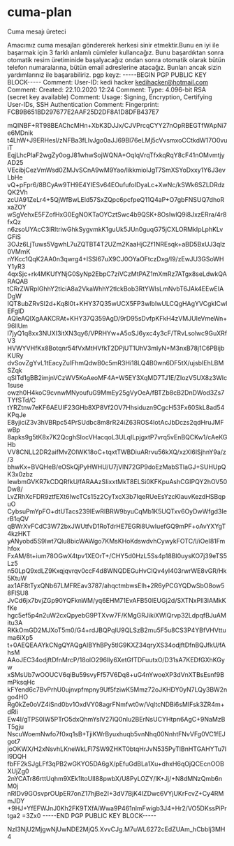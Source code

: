 # cuma-plan
Cuma mesajı üreteci

Amacımız cuma mesajları göndererek herkesi sinir etmektir.Bunu en iyi ile başarmak için 3 farklı anlamlı cümleler kullancağız. Bunu başardıktan sonra otomatik resim üretiminide başalyacağız ondan sonra otomatik olarak bütün telefon numaralarına, bütün email adreslerine atacağız. Bunları ancak sizin yardımlarınız ile başarabiliriz. 
pgp keyz:
-----BEGIN PGP PUBLIC KEY BLOCK-----
Comment: User-ID:	kedi hacker <kedihacker@hotmail.com>
Comment: Created:	22.10.2020 12:24
Comment: Type:	4.096-bit RSA (secret key available)
Comment: Usage:	Signing, Encryption, Certifying User-IDs, SSH Authentication
Comment: Fingerprint:	FCB9B651BD297677E2AAF25D2DF8A1D8DFB437E7


mQINBF+RT98BEAChcMHn+XbK3DJJx/CJVPrcqCYY27nOpRBEGTfWApNi7e6MDnik
t4LhW+J9ERHesl/zNFBa3fLIvJgo0aJJ69Bl76eLMj5cVvsmxoCCtkdW17O0vuiT
EqjLhcPlaF2wgZy0ogJ81whwSojWQNA+OqIqVrqTfxkqRqY8cF41nOMvmtjyAD25
VEcibjCezVmWsd0ZMJvSCnA9wM9Yao/IikkmiolJgT7SmXSYoDxxy1Y6J3evLbHe
vQ+pFpr6/8BCyAw9TH9E4YIESv64EOufufoIDyaLc+XwNc/kSWk6SZLDRdzQK2Vh
zcUA91ZeLr4+5QjWfBwLEld57SxZQpc6pcfpeQ11Q4aP+O7gbFNSUQ7dhoRxaZOY
wSgVehxE5FZofHxG0EgNOKTaOYCztSwc4b9QSK+8OsIwlQ9i8JxzERra/4r8fxQz
n6zsoUYAcC3lRltriwGhkSygvmkK1guUk5JUn0guqG75jCXLORMkIpLphKLvGFiS
3OJz6LjTuws5VgwhL7uZQTBT4T2UZm2KaaHjCZf1NREsqk+aBD5BxUJ3qIz0VMmK
nYKcc1QqK2AA0n3qwrg4+ISSl67uX9CJ0OYaOFtczDxg/I9/zEwJU3GSoWHY1yR3
4qxSjc+rk4MKUfYNjG0SyNp2EbpC7ziVCzMtPAZ1mXmRz7ATgx8seLdwkQARAQAB
tCRrZWRpIGhhY2tlciA8a2VkaWhhY2tlckBob3RtYWlsLmNvbT6JAk4EEwEIADgW
IQT8ubZRvSl2d+Kq8l0t+KHY37Q35wUCX5FP3wIbIwULCQgHAgYVCgkICwIEFgID
AQIeAQIXgAAKCRAt+KHY37Q359AgD/9rD95sDvfpKFkH4zVMJUleVmeWn+96llUm
l7jyQ1q8xx3NUXI3itXN3qy6/VPRHYw+A5oSJ6yxc4y3cF/TRvLsolwc9GuXRfV3
HVWYVHfKx8Botqnr54fVxMtHVfkT2DPjUT1UhV3mIyN+M3nxB78j1C6PBijbKURy
dvSovZgYvL1tEacyZulFhmQdwB0c5mR3Hi18LQ4B0wn6DF5tX/ujsbIEhLBMSZqk
qSITd1gBB2imjnVCzWV5KoAeoMF4A+W5EY3XqMD7TJ1E/ZIozV5UX8z3Wlc1suse
owzh0H4koC9cvnwMNyoufuG9MmEy25gVyOeA/fBTZb8cB2DnDWod3Zs7TYfSTd/C
tYRZtnw7eKF6AEUIF23GHb8XP8Vf2OV7Hhsiduzn9CgcH53Fx60SkL8ad54KPqJe
E8yjiciZ3v3hVBRpc54PrSUdbc8m8rR24iZ63ROS4lotAcJbDczs2qdHruJMFwBp
8apks9g5tK8x7K2QcghSIocVHacqoL3ULqILpjgxtP7vrq5vEnBQCKw1/cAeKGHb
VV8CNLL2DR2aifMvZOlWK18oC+tqxtTWBDiuARrvu56kXQ/xzXl6lSjhnY9a/z/3
bhwKx+BVQHeB/eOSkQjPyHWHU/U7jVIN72GP9doEzMabSTlaGJ+SUHUpQK3x0zbz
IewbmGVKR7kCDQRfkU/fARAAzSIixxtMkT8ELSi0KFKpuAshCGIPQY2hOV50Dw8/
LvZRhXcFDR9ztfEXt6IwcTCs15z2CyTxcX3b7IqeRUeEsYzcKIauvKezdHSBqpuO
CybsuPmYpFO+dtUTacs239lEwRIBRW9byuCqMb1K5UQTxv6OyDwWfgd3IerB1qQV
qBWrXvFCdC3W72bxJWUtfvD1RoTdrHE7EGRi8UwIuefGQ9mPF+oAvYXYgT4kzHKT
yANyobd5S9lwt7Qlu8bicWAWgo7KMsKHoKdswdvhCywykFOTC/l/iOeI81Fmhfox
FxAM/8t+ium78OGwX4tpv1XEOrT+/CHY5d0HzL5Ss4p18Bl0uysKO7j39eTS5Lz5
n50LpQ9xdLZ9Kxqjqvrqv0ccF4d8WNQDEGuHvClQv4yI403rwrWE8vGR/Hk5KtuW
ax1AF8tTyxQNb67LMFREav3787/ahqctmbwsEIh+2R6yPCGYQDwSbO8ow58FlSU8
JvCd6jx7bvjZGp90YQFknWM/yq6EHM71EvAFB50lEUGj2d/SXTNxPll3lAMkKfKe
hgc5ef5p4n2uW2cxQpyebG9PTXvw7F/KMgGRJikiXWlQrvp32LdpqfBJuAMitu3A
RKkOmGD2MJXoT5m0/G4+rdJBQPqlU9QLSzB2mu5F5u8CS3P4YBfVHVttuma6iXp5
t+0AEQEAAYkCNgQYAQgAIBYhBPy5tlG9KXZ34qryXS34odjftDfnBQJfkU/fAhsM
AAoJEC34odjftDfnMrcP/18olO296lIy6XetGfTDFuutxO/D31sA7KEDfGXhKGyw
xSMsUb7wOOUCV6qiBu59svyFf57V6Dq8+uG4nYwoeXP3dVnXTBsEsnf9BmPksqHc
kFYend6c7BvPrhU0ujnvpfmpny9Uf5fziwK5Mmz72oJKHDY0yN7LQy3BW2ngo4HO
Rg0kZe0oVZ4iSnd0bv1OxdVY08agrFNmfwt0w/VqltcNDBi6sMIFsk3ZR4m+dRli
Ew4I/gTPS0IW5PTrO5dxQhmYsIV27iQ0nIu2BErNsUCYHtpn6AgC+9NaMzBT5gju
NscuWoemNwfo7f0xq1sB+TjiKWrByuxhuqb5vnNhq00NnhtFNvVFg0VC1fEJgot7
joOKWX/H2xNsvhLKneWkLFl7SW9ZHKT0btqHrJvN535PyTlBnHTGAHYTu7II9DQH
fbFF2kSJgLFf3qPB2wGKYO5DA6gX/pEfuGdBLa1Xu+dhxH6qOjQCEcnOOBXUjZg0
2nYCATr86rttUqhm9XEk1ltoUlI88pwbX/U8PyLOZY/lK+Jj/+N8dMNzQmb6nM0j
nRIDv9GOsvprOUpER7onZ17hjBe2I+3dV7BjK4IZDwc6VYjUKrFcvZ+Cy4RMmJDY
+9HJ+YfEFWJnJ0Kh2FK9TXfAiWwa9P461nlmFwigb3J4+Hr2/VO5DKssPiPrtga2
=3Zx0
-----END PGP PUBLIC KEY BLOCK-----

NzI3NjU2MjgwNjUwNDE2MjQ5.XvvCJg.M7uWL6272cEdZUAm_hCbblj3MH4
